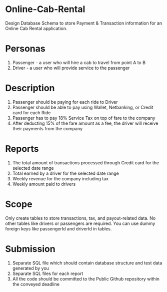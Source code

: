 # Online-Cab-Rental

Design Database Schema to store Payment & Transaction information for an Online Cab Rental application.

# Personas

1. Passenger - a user who will hire a cab to travel from point A to B
2. Driver - a user who will provide service to the passenger

# Description
1. Passenger should be paying for each ride to Driver
2. Passenger should be able to pay using Wallet, Netbanking, or Credit card for each Ride
3. Passenger has to pay 18% Service Tax on top of fare to the company
4. After deducting 15% of the fare amount as a fee, the driver will receive their payments from the company

# Reports
1. The total amount of transactions processed through Credit card for the selected date range
2. Total earned by a driver for the selected date range
3. Weekly revenue for the company including tax
4. Weekly amount paid to drivers

# Scope

Only create tables to store transactions, tax, and payout-related data. No other tables like drivers or passengers are required. You can use dummy foreign keys like passengerId and driverId in tables.

# Submission
1. Separate SQL file which should contain database structure and test data generated by you
2. Separate SQL files for each report
3. All the code should be committed to the Public Github repository within the conveyed deadline

